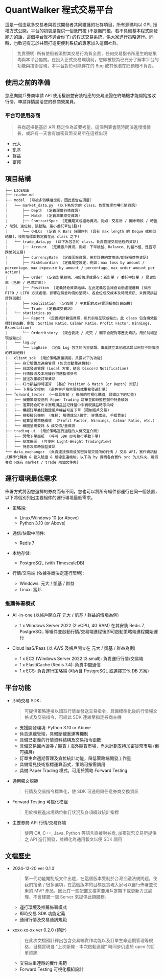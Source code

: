 # QuantWalker 程式交易平台
這是一個由眾多交易者與程式開發者共同維護的社群項目，所有源碼均以 GPL 授權方式公開。平台的初衷是提供一個低門檻 (不是無門檻，若不具備基本程式開發能力的話，這個平台就不適合你了) 的程式交易系統，供大家進行策略運行。同時，也歡迎有志於共同打造更便利系統的專家加入這個社群。

> 免責聲明: 所有使用者須對其交易行為負全責，任何交易指令所產生的結果均與本平台無關。在投入正式交易環境前，您即被視為已充分了解本平台的功能與技術實現，本平台對於可能存在的 Bug 或其他潛在問題概不負責。


## 使用之前的準備
您應向開戶券商申請 API 使用權限並安裝相應的交易憑證在終端機才能開始接收行情，申請詳情請洽您的券商營業員。

### 平台可使用券商
> 券商選擇是基於 API 穩定性為首要考量，這個列表會隨時間演進慢慢變長，或許有一天會有加密貨幣交易所在這裡出現
- 元大
- 凱基
- 群益
- 富邦

## 項目結構
```
├── LICENSE
├── readme.md
├── model  (可被多個模組復用，因此宣告在頂層)
│   └── market_data.py  (以下為包含的 class，負責管理市場行情資訊)
│       ├── Depth  (定義深度行情資訊)
|       ├── Match  (定義單筆成交資訊)
|       ├── ContractSpec  (定義期貨或證券資訊，例如：交易所 / 開市時段 / 時區 / 幣別、進位制、跳動點、最小委託單位(股))
|       └── OHLCs  (定義 K Bars 時間序列 (具有 max length 的 Deque 或相似結構)，技術指標函數定義在此 class 之下)
│   └── trade_data.py  (以下為包含的 class，負責管理交易過程的資訊)
|       ├── Account  (定義帳戶資訊，例如：下單帳號、Balance、約當市值、是否可跨幣別交易)
|       ├── CurrencyRate  (定義匯率資訊，用於計算約當市值/即時損益等資訊)
|       ├── RiskGuardian  (定義風控設定，例如：max loss by amount / percentage、max exposure by amount / percentage、max order amount per action)
|       ├── Order  (定義訂單結構，用於管理或保存：新訂單 / 委託中訂單 / 歷史訂單 (已刪 / 已成訂單))
|       ├── Position  (定義持倉資訊結構，在此定義包含減倉自動處理邏輯 (採用 FIFO / LIFO 方式處理，影響在持倉均價的呈現)、各倉位成交成本及時間資訊、未實現損益計算函數)
|       ├── Realization  (定義開 / 平倉配對及已實現損益計算函數)
|       └── Trade  (定義成交資訊)
|   └── statistics.py
|       ├── Report  (定義統計數值資訊，用於前端呈現或輸出，此 class 包含績效指標計算函數，例如：Sortino Ratio、Calmar Ratio、Profit Factor、Winnings、Expectation)
|       └── OrderHistory  (聚合委託 / 成交 / 開平倉配對等歷史資訊，用於前端呈現或輸出)
|   └── log.py
|       └── LogBase  (定義 Log 包含的內容基類，由此建立其他繼承類以用於不同情境的日誌紀錄)
├── client_sdk  (用於策略直接調用，具備以下的功能)
│   ├── 身分驗證及連線管理 (包含自動重連機制)
│   ├── 日誌發送管理 (Local 方案，結合 Discord Notification)
|   ├── 行情接收及本地緩存供應指標參考
|   ├── 發送及接收訂單資訊
|   ├── 盯市損益即時運算  (基於 Position & Match (or Depth) 資訊)
|   └── 下單安全控制  (避免客戶端無限制或重複發送訂單)
├── forward_tester  (一個具有前 / 後端的可視化模組，具備以下的功能)
│   ├── 偵聽策略發送的 Paper Trading 訂單並即時監控盤中持倉績效
│   ├── 運算持倉盯市未實現損益並記錄盤中未實現損益時序曲線
│   ├── 模擬訂單委託驗證帳戶權益可否下單 (限制帳戶交易)
│   ├── 模擬搓合機制  (寬鬆: 觸價成交/嚴苛: 穿價成交, 手續費率)
│   ├── 結算呈現策略績效  (Profit Factor, Winnings, Calmar Ratio, etc.)
│   └── 線圖呈現委託 & 成交價/量資訊
├── trading_ui  (用於策略運行過程的人機交互介面)
│   ├── 閃電下單面板  (呼叫 SDK 即可執行手動下單)
│   ├── 基本線圖  (可使用 Light-Weight TradingView)
│   └── 持倉及即時損益資訊
└── data_exchanger  (負責連接券商或加密貨幣交易所的行情 / 交易 API，實作資訊格式標準化轉換 & 登入驗證 & 斷線重連機制，以下為 by 券商各自實作 src 的文件夾，每個券商下應有 market / trade 兩個文件夾)
```

## 運行環境最低需求
佈署方式將因您選擇的券商而有不同，您也可以將所有組件都運行在同一個裝置，以下將個別列出主要組件的運行環境最低需求。
- 策略端: 
  - Linux/Windows 10 (or Above)
  - Python 3.10 (or Above)

- 通信/快取中間件: 
  - Redis 7

- 本地存儲:
  - PostgreSQL (with TimescaleDB)

- 行情/交易端 (依據券商決定運行環境): 
  - Windows: 元大 / 凱基 / 群益 
  - Linux: 富邦

### 推薦佈署模式
- All-in-one (以帳戶開立在 元大 / 凱基 / 群益的情境為例)
  - 1 x Windows Server 2022 (2 vCPU, 4G RAM) 在其安裝 Redis 7, PostgreSQL 等組件並啟動行情/交易端進程後即可啟動策略端進程開始運行

- Cloud IaaS/Paas (以 AWS 及帳戶開立在 元大 / 凱基 / 群益為例)
  - 1 x EC2 (Windows Server 2022 t3.small): 負責運行行情/交易端 
  - 1 x ElastiCache (Redis 7.4): 負責中間通信
  - 1 x ECS: 負責運行策略端 (可內含 PostgreSQL 或選擇其他 DB 方案)


## 平台功能
- 即時交易 SDK:
  > 可提供策略連接以讀取行情並發送交易指令，具備標準化後的行情報文格式及交易指令，可經此 SDK 連線至指定券商主機
  - 支援開發環境: Python 3.10 or Above
  - 負責連線管理，具備斷線重連等機制
  - 具備已定義的行情資料結構及交易指令函數
  - 具備交易國內證券 / 期貨 / 海外期貨市場，尚未計劃支持加密貨幣市場 (但可擴展)
  - 訂單生命週期管理及倉位統計功能，降低策略端開發工作量
  - 具備常見技術指標運算函式，策略可按需調用
  - 具備 Paper Trading 模式，可用於策略 Forward Testing
  
- 通用報文規範
  > 行情及交易指令標準化，使 SDK 可通用與任意券商交換資訊

- Forward Testing 可視化模組
  > 用於檢視進出場點位執行狀況及各項績效統計指標

- 主要券商 API 行情/交易終端
  > 使用 C#, C++, Java, Python 等語言直接對券商, 加密貨幣交易所提供之 API 進行開發，並轉化為通用報文以便 SDK 調用 


## 文檔歷史
- 2024-12-20 ver 0.1.0
  > 第一代功能閹割版文件出爐，在這個版本受制於台灣金融法規問題，使我們捨棄了很多選項，在這個版本的目標是實現大家可以自行佈署並使用的 MVP 產品，因此在一些配置文檔需要用戶定期下載更新方式處理，不會建置一個 Server 來提供此類服務。
  - 運行環境及推薦佈署模式
  - 即時交易 SDK 功能定義
  - 通用行情及交易通訊規範

- xxxx-xx-xx ver 0.2.0 (預計)
  > 在此次文檔預計釋出包含交易端實作功能以及訂單生命週期管理等規格，目標實現自 "上次斷線 - 本次啟動連線" 時同步仍處於 open 的訂單資訊
  - 交易端重連時的實作規範
  - Forward Testing 可視化模組設計
